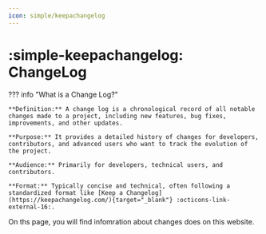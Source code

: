 ```yaml
---
icon: simple/keepachangelog
---
```


# :simple-keepachangelog: ChangeLog

??? info "What is a Change Log?"

    **Definition:** A change log is a chronological record of all notable changes made to a project, including new features, bug fixes, improvements, and other updates.
    
    **Purpose:** It provides a detailed history of changes for developers, contributors, and advanced users who want to track the evolution of the project.

    **Audience:** Primarily for developers, technical users, and contributors.
    
    **Format:** Typically concise and technical, often following a standardized format like [Keep a Changelog](https://keepachangelog.com/){target="_blank"} :octicons-link-external-16:.

On ths page, you will find infomration about changes does on this website.

